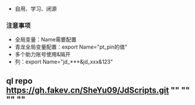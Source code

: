  - 自用、学习、闭源

### 注意事项

 - 全局变量：Name需要配置
 - 青龙全局变量配置：export Name="pt_pin的值"
 - 多个助力账号使用&隔开
 - 列：export Name="jd_***&jd_xxx&123"

## ql repo https://gh.fakev.cn/SheYu09/JdScripts.git "" "" "" ""
